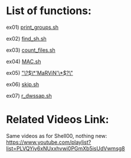 # List of functions:

ex01) [print_groups.sh](./ex01/print_groups.sh)

ex02) [find_sh.sh](./ex02/find_sh.sh)

ex03) [count_files.sh](./ex03/count_files.sh)

ex04) [MAC.sh](./ex04/MAC.sh)

ex05) ["\\?$\*'MaRViN'\*$?\\"](./ex05/"\\?$\*'MaRViN'\*$?\\")

ex06) [skip.sh](./ex06/skip.sh)

ex07) [r_dwssap.sh](./ex07/r_dwssap.sh)

# Related Videos Link:
Same videos as for Shell00, nothing new: https://www.youtube.com/playlist?list=PLVQYiy6xNUxxhvwi0PGmXb5isUdVwmsg8
